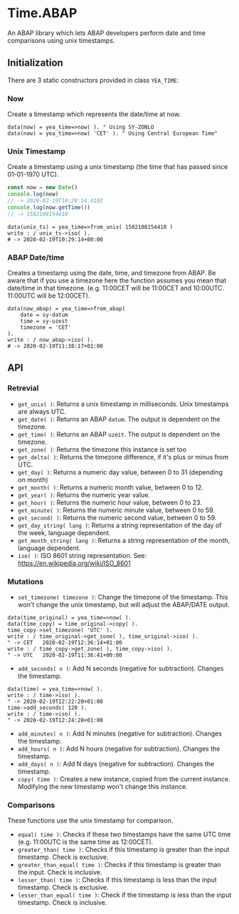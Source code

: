 
# Time.ABAP

An ABAP library which lets ABAP developers perform date and time comparisons using unix timestamps.

## Initialization

There are 3 static constructors provided in class `YEA_TIME`:

### Now

Create a timestamp which represents the date/time at now. 

```abap
data(now) = yea_time=>now( ). " Using SY-ZONLO
data(now) = yea_time=>now( 'CET' ). " Using Central European Time"
```

### Unix Timestamp

Create a timestamp using a unix timestamp (the time that has passed since 01-01-1970 UTC).

```javascript
const now = new Date()
console.log(now)
// -> 2020-02-19T10:29:14.410Z
console.log(now.getTime())
// -> 1582108154410
```

```abap
data(unix_ts) = yea_time=>from_unix( 1582108154410 )
write : / unix_ts->iso( ).
# -> 2020-02-19T10:29:14+00:00
```

### ABAP Date/time

Creates a timestamp using the date, time, and timezone from ABAP. Be aware that if you use a timezone here the function assumes you mean that date/time in that timezone. (e.g. 11:00CET will be 11:00CET and 10:00UTC. 11:00UTC will be 12:00CET).

```abap
data(now_abap) = yea_time=>from_abap(
    date = sy-datum
    time = sy-uzeit
    timezone = 'CET'
).
write : / now_abap->iso( ).
# -> 2020-02-19T11:38:17+01:00
```

## API

### Retrevial

* `get_unix( )`: Returns a unix timestamp in milliseconds. Unix timestamps are always UTC.
* `get_date( )`: Returns an ABAP `datum`. The output is dependent on the timezone.
* `get_time( )`: Returns an ABAP `uzeit`. The output is dependent on the timezone.
* `get_zone( )`: Returns the timezone this instance is set too
* `get_delta( )`: Returns the timezone difference, if it's plus or minus from UTC.
* `get_day( )`: Returns a numeric day value, between 0 to 31 (depending on month)
* `get_month( )`: Returns a numeric month value, between 0 to 12.
* `get_year( )`: Returns the numeric year value. 
* `get_hour( )`: Returns the numeric hour value, between 0 to 23. 
* `get_minute( )`: Returns the numeric minute value, between 0 to 59.
* `get_second( )`: Returns the numeric second value, between 0 to 59.
* `get_day_string( lang )`: Returns a string representation of the day of the week, language dependent. 
* `get_month_string( lang )`: Returns a string representation of the month, language dependent.
* `iso( )`: ISO 8601 string representation. See: https://en.wikipedia.org/wiki/ISO_8601

### Mutations

* `set_timezone( timezone )`: Change the timezone of the timestamp. This won't change the unix timestamp, but will adjust the ABAP/DATE output.
```abap
data(time_original) = yea_time=>now( ).
data(time_copy) = time_original->copy( ).
time_copy->set_timezone( 'UTC' ).
write : / time_original->get_zone( ), time_original->iso( ).
" -> CET   2020-02-19T12:36:14+01:00
write : / time_copy->get_zone( ), time_copy->iso( ).
" -> UTC   2020-02-19T11:36:41+00:00
```
* `add_seconds( n )`: Add N seconds (negative for subtraction). Changes the timestamp.
```abap
data(time) = yea_time=>now( ).
write : / time->iso( ).
" -> 2020-02-19T12:22:28+01:00
time->add_seconds( 120 ).
write : / time->iso( ).
" -> 2020-02-19T12:24:28+01:00
```
* `add_minutes( n )`: Add N minutes (negative for subtraction). Changes the timestamp.
* `add_hours( n )`: Add N hours (negative for subtraction). Changes the timestamp.
* `add_days( n )`: Add N days (negative for subtraction). Changes the timestamp.
* `copy( time )`: Creates a new instance, copied from the current instance. Modifying the new timestamp won't change this instance.

### Comparisons

These functions use the unix timestamp for comparison. 

* `equal( time )`: Checks if these two timestamps have the same UTC time (e.g. 11:00UTC is the same time as 12:00CET).
* `greater_than( time )`: Checks if this timestamp is greater than the input timestamp. Check is exclusive.
* `greater_than_equal( time )`: Checks if this timestamp is greater than the input. Check is inclusive.
* `lesser_than( time )`: Checks if this timestamp is less than the input timestamp. Check is exclusive.
* `lesser_than_equal( time )`: Check if the timestamp is less than the input timestamp. Check is inclusive. 

